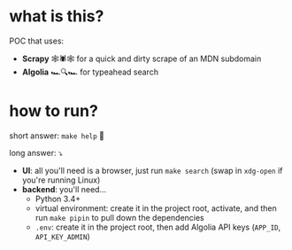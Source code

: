 # what is this?

POC that uses:

* __Scrapy__ 🕸🕷🕸 for a quick and dirty scrape of an MDN subdomain
* __Algolia__ 🏎🔍🏎 for typeahead search

# how to run?

short answer: `make help` 🙂

long answer: ⤵️

* __UI__: all you'll need is a browser, just run `make search` (swap in `xdg-open` if you're running Linux)
* __backend__: you'll need...
    - Python 3.4+
    - virtual environment: create it in the project root, activate, and then run `make pipin` to pull down the dependencies
    - `.env`: create it in the project root, then add Algolia API keys (`APP_ID`, `API_KEY_ADMIN`)
